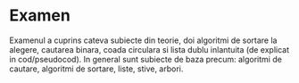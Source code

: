 # Examen

Examenul a cuprins cateva subiecte din teorie, doi algoritmi de sortare la alegere, cautarea binara, coada circulara si lista dublu inlantuita (de explicat in cod/pseudocod). In general sunt subiecte de baza precum: algoritmi de cautare, algoritmi de sortare, liste, stive, arbori.